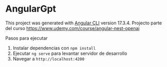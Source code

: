 # AngularGpt

This project was generated with [Angular CLI](https://github.com/angular/angular-cli) version 17.3.4.
Projecto parte del curso https://www.udemy.com/course/angular-nest-openai

Pasos para ejecutar

1. Instalar dependencias con `npm install`
2. Ejecutar `ng serve` para levantar servidor de desarrollo
3. Navegar a `http://localhost:4200`

